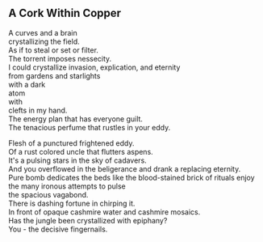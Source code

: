 A Cork Within Copper
--------------------
A curves and a brain  
crystallizing the field.  
As if to steal or set or filter.  
The torrent imposes nessecity.  
I could crystallize invasion, explication, and eternity  
from gardens and starlights  
with a dark  
atom  
with  
clefts in my hand.  
The energy plan that has everyone guilt.  
The tenacious perfume that rustles in your eddy.  
  
Flesh of a punctured frightened eddy.  
Of a rust colored uncle that flutters aspens.  
It's a pulsing stars in the sky of cadavers.  
And you overflowed in the beligerance and drank a replacing eternity.  
Pure bomb dedicates the beds like the blood-stained brick of rituals enjoy the many ironous attempts to pulse  
the spacious vagabond.  
There is dashing fortune in chirping it.  
In front of opaque cashmire water and cashmire mosaics.  
Has the jungle been crystallized with epiphany?  
You - the decisive fingernails.  
